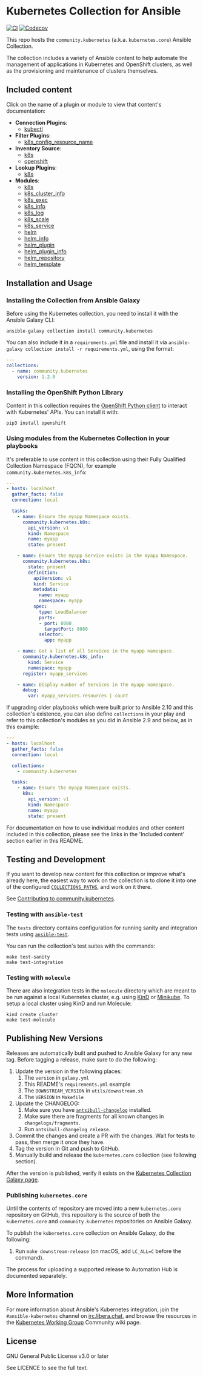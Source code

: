 # Kubernetes Collection for Ansible

[![CI](https://github.com/ansible-collections/community.kubernetes/workflows/CI/badge.svg?event=push)](https://github.com/ansible-collections/community.kubernetes/actions) [![Codecov](https://img.shields.io/codecov/c/github/ansible-collections/community.kubernetes)](https://codecov.io/gh/ansible-collections/community.kubernetes)

This repo hosts the `community.kubernetes` (a.k.a. `kubernetes.core`) Ansible Collection.

The collection includes a variety of Ansible content to help automate the management of applications in Kubernetes and OpenShift clusters, as well as the provisioning and maintenance of clusters themselves.

## Included content

Click on the name of a plugin or module to view that content's documentation:

  - **Connection Plugins**:
    - [kubectl](https://docs.ansible.com/ansible/2.10/collections/community/kubernetes/kubectl_connection.html)
  - **Filter Plugins**:
    - [k8s_config_resource_name](https://docs.ansible.com/ansible/latest/user_guide/playbooks_filters.html#kubernetes-filters)
  - **Inventory Source**:
    - [k8s](https://docs.ansible.com/ansible/2.10/collections/community/kubernetes/k8s_inventory.html)
    - [openshift](https://docs.ansible.com/ansible/2.10/collections/community/kubernetes/openshift_inventory.html)
  - **Lookup Plugins**:
    - [k8s](https://docs.ansible.com/ansible/2.10/collections/community/kubernetes/k8s_lookup.html)
  - **Modules**:
    - [k8s](https://docs.ansible.com/ansible/2.10/collections/community/kubernetes/k8s_module.html)
    - [k8s_cluster_info](https://docs.ansible.com/ansible/2.10/collections/community/kubernetes/k8s_cluster_info_module.html)
    - [k8s_exec](https://docs.ansible.com/ansible/2.10/collections/community/kubernetes/k8s_exec_module.html)
    - [k8s_info](https://docs.ansible.com/ansible/2.10/collections/community/kubernetes/k8s_info_module.html)
    - [k8s_log](https://docs.ansible.com/ansible/2.10/collections/community/kubernetes/k8s_log_module.html)
    - [k8s_scale](https://docs.ansible.com/ansible/2.10/collections/community/kubernetes/k8s_scale_module.html)
    - [k8s_service](https://docs.ansible.com/ansible/2.10/collections/community/kubernetes/k8s_service_module.html)
    - [helm](https://docs.ansible.com/ansible/2.10/collections/community/kubernetes/helm_module.html)
    - [helm_info](https://docs.ansible.com/ansible/2.10/collections/community/kubernetes/helm_info_module.html)
    - [helm_plugin](https://docs.ansible.com/ansible/2.10/collections/community/kubernetes/helm_plugin_module.html)
    - [helm_plugin_info](https://docs.ansible.com/ansible/2.10/collections/community/kubernetes/helm_plugin_info_module.html)
    - [helm_repository](https://docs.ansible.com/ansible/2.10/collections/community/kubernetes/helm_repository_module.html)
    - [helm_template](https://docs.ansible.com/ansible/2.10/collections/community/kubernetes/helm_template_module.html)

## Installation and Usage

### Installing the Collection from Ansible Galaxy

Before using the Kubernetes collection, you need to install it with the Ansible Galaxy CLI:

    ansible-galaxy collection install community.kubernetes

You can also include it in a `requirements.yml` file and install it via `ansible-galaxy collection install -r requirements.yml`, using the format:

```yaml
---
collections:
  - name: community.kubernetes
    version: 1.2.0
```

### Installing the OpenShift Python Library

Content in this collection requires the [OpenShift Python client](https://pypi.org/project/openshift/) to interact with Kubernetes' APIs. You can install it with:

    pip3 install openshift

### Using modules from the Kubernetes Collection in your playbooks

It's preferable to use content in this collection using their Fully Qualified Collection Namespace (FQCN), for example `community.kubernetes.k8s_info`:

```yaml
---
- hosts: localhost
  gather_facts: false
  connection: local

  tasks:
    - name: Ensure the myapp Namespace exists.
      community.kubernetes.k8s:
        api_version: v1
        kind: Namespace
        name: myapp
        state: present

    - name: Ensure the myapp Service exists in the myapp Namespace.
      community.kubernetes.k8s:
        state: present
        definition:
          apiVersion: v1
          kind: Service
          metadata:
            name: myapp
            namespace: myapp
          spec:
            type: LoadBalancer
            ports:
            - port: 8080
              targetPort: 8080
            selector:
              app: myapp

    - name: Get a list of all Services in the myapp namespace.
      community.kubernetes.k8s_info:
        kind: Service
        namespace: myapp
      register: myapp_services

    - name: Display number of Services in the myapp namespace.
      debug:
        var: myapp_services.resources | count
```

If upgrading older playbooks which were built prior to Ansible 2.10 and this collection's existence, you can also define `collections` in your play and refer to this collection's modules as you did in Ansible 2.9 and below, as in this example:

```yaml
---
- hosts: localhost
  gather_facts: false
  connection: local

  collections:
    - community.kubernetes

  tasks:
    - name: Ensure the myapp Namespace exists.
      k8s:
        api_version: v1
        kind: Namespace
        name: myapp
        state: present
```

For documentation on how to use individual modules and other content included in this collection, please see the links in the 'Included content' section earlier in this README.

## Testing and Development

If you want to develop new content for this collection or improve what's already here, the easiest way to work on the collection is to clone it into one of the configured [`COLLECTIONS_PATHS`](https://docs.ansible.com/ansible/latest/reference_appendices/config.html#collections-paths), and work on it there.

See [Contributing to community.kubernetes](CONTRIBUTING.md).

### Testing with `ansible-test`

The `tests` directory contains configuration for running sanity and integration tests using [`ansible-test`](https://docs.ansible.com/ansible/latest/dev_guide/testing_integration.html).

You can run the collection's test suites with the commands:

    make test-sanity
    make test-integration

### Testing with `molecule`

There are also integration tests in the `molecule` directory which are meant to be run against a local Kubernetes cluster, e.g. using [KinD](https://kind.sigs.k8s.io) or [Minikube](https://minikube.sigs.k8s.io). To setup a local cluster using KinD and run Molecule:

    kind create cluster
    make test-molecule

## Publishing New Versions

Releases are automatically built and pushed to Ansible Galaxy for any new tag. Before tagging a release, make sure to do the following:

  1. Update the version in the following places:
     1. The `version` in `galaxy.yml`
     2. This README's `requirements.yml` example
     3. The `DOWNSTREAM_VERSION` in `utils/downstream.sh`
     4. The `VERSION` in `Makefile`
  2. Update the CHANGELOG:
     1. Make sure you have [`antsibull-changelog`](https://pypi.org/project/antsibull-changelog/) installed.
     2. Make sure there are fragments for all known changes in `changelogs/fragments`.
     3. Run `antsibull-changelog release`.
  3. Commit the changes and create a PR with the changes. Wait for tests to pass, then merge it once they have.
  4. Tag the version in Git and push to GitHub.
  5. Manually build and release the `kubernetes.core` collection (see following section).

After the version is published, verify it exists on the [Kubernetes Collection Galaxy page](https://galaxy.ansible.com/community/kubernetes).

### Publishing `kubernetes.core`

Until the contents of repository are moved into a new `kubernetes.core` repository on GitHub, this repository is the source of both the `kubernetes.core` and `community.kubernetes` repositories on Ansible Galaxy.

To publish the `kubernetes.core` collection on Ansible Galaxy, do the following:

  1. Run `make downstream-release` (on macOS, add `LC_ALL=C` before the command).

The process for uploading a supported release to Automation Hub is documented separately.

## More Information

For more information about Ansible's Kubernetes integration, join the `#ansible-kubernetes` channel on [irc.libera.chat](https://libera.chat/), and browse the resources in the [Kubernetes Working Group](https://github.com/ansible/community/wiki/Kubernetes) Community wiki page.

## License

GNU General Public License v3.0 or later

See LICENCE to see the full text.
